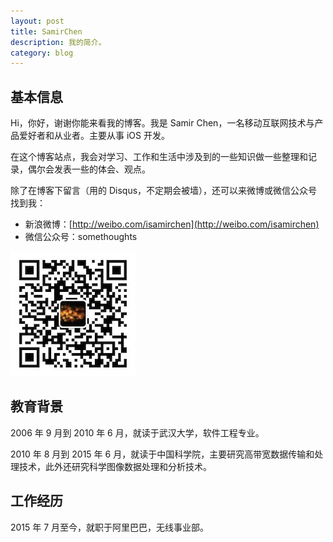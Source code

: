 ```yaml
---
layout: post
title: SamirChen
description: 我的简介。
category: blog
---
```


## 基本信息

Hi，你好，谢谢你能来看我的博客。我是 Samir Chen，一名移动互联网技术与产品爱好者和从业者。主要从事 iOS 开发。

在这个博客站点，我会对学习、工作和生活中涉及到的一些知识做一些整理和记录，偶尔会发表一些的体会、观点。

除了在博客下留言（用的 Disqus，不定期会被墙），还可以来微博或微信公众号找到我：

<!-- - Github: [https://github.com/samirchen](https://github.com/samirchen) -->
- 新浪微博：[http://weibo.com/isamirchen](http://weibo.com/isamirchen)
- 微信公众号：somethoughts

![image](../../images/qrcode-somethoughts.jpg)


## 教育背景

2006 年 9 月到 2010 年 6 月，就读于武汉大学，软件工程专业。

2010 年 8 月到 2015 年 6 月，就读于中国科学院，主要研究高带宽数据传输和处理技术，此外还研究科学图像数据处理和分析技术。


## 工作经历

2015 年 7 月至今，就职于阿里巴巴，无线事业部。